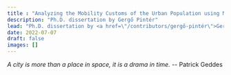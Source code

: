 ```yaml
---
title : "Analyzing the Mobility Customs of the Urban Population using Mobile Network Data"
description: "Ph.D. dissertation by Gergő Pintér"
lead: "Ph.D. dissertation by <a href=\"/contributors/gergő-pintér\">Gergő Pintér</a>"
date: 2022-07-07
draft: false
images: []
---
```


*A city is more than a place in space, it is a drama in time.* -- Patrick Geddes
